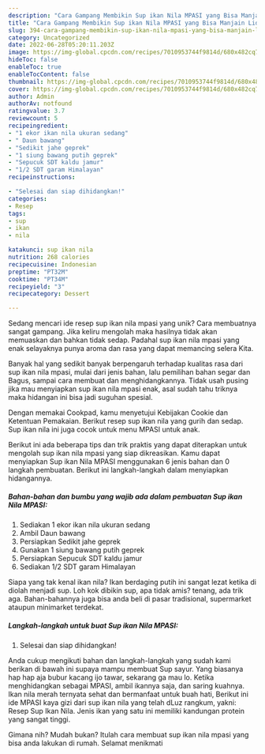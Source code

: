 ```yaml
---
description: "Cara Gampang Membikin Sup ikan Nila MPASI yang Bisa Manjain Lidah"
title: "Cara Gampang Membikin Sup ikan Nila MPASI yang Bisa Manjain Lidah"
slug: 394-cara-gampang-membikin-sup-ikan-nila-mpasi-yang-bisa-manjain-lidah
category: Uncategorized
date: 2022-06-28T05:20:11.203Z
image: https://img-global.cpcdn.com/recipes/7010953744f9814d/680x482cq70/sup-ikan-nila-mpasi-foto-resep-utama.jpg
hideToc: false
enableToc: true
enableTocContent: false
thumbnail: https://img-global.cpcdn.com/recipes/7010953744f9814d/680x482cq70/sup-ikan-nila-mpasi-foto-resep-utama.jpg
cover: https://img-global.cpcdn.com/recipes/7010953744f9814d/680x482cq70/sup-ikan-nila-mpasi-foto-resep-utama.jpg
author: Admin
authorAv: notfound
ratingvalue: 3.7
reviewcount: 5
recipeingredient:
- "1 ekor ikan nila ukuran sedang"
- " Daun bawang"
- "Sedikit jahe geprek"
- "1 siung bawang putih geprek"
- "Sepucuk SDT kaldu jamur"
- "1/2 SDT garam Himalayan"
recipeinstructions:

- "Selesai dan siap dihidangkan!"
categories:
- Resep
tags:
- sup
- ikan
- nila

katakunci: sup ikan nila 
nutrition: 268 calories
recipecuisine: Indonesian
preptime: "PT32M"
cooktime: "PT34M"
recipeyield: "3"
recipecategory: Dessert

---
```





Sedang mencari ide resep sup ikan nila mpasi yang unik? Cara membuatnya sangat gampang. Jika keliru mengolah maka hasilnya tidak akan memuaskan dan bahkan tidak sedap. Padahal sup ikan nila mpasi yang enak selayaknya punya aroma dan rasa yang dapat memancing selera Kita.





Banyak hal yang sedikit banyak berpengaruh terhadap kualitas rasa dari sup ikan nila mpasi, mulai dari jenis bahan, lalu pemilihan bahan segar dan Bagus, sampai cara membuat dan menghidangkannya. Tidak usah pusing jika mau menyiapkan sup ikan nila mpasi enak,      asal sudah tahu triknya maka hidangan ini bisa jadi suguhan spesial.














Dengan memakai Cookpad, kamu menyetujui Kebijakan Cookie dan Ketentuan Pemakaian. Berikut resep sup ikan nila yang gurih dan sedap. Sup ikan nila ini juga cocok untuk menu MPASI untuk anak.






Berikut ini ada beberapa tips dan trik praktis yang dapat diterapkan untuk mengolah sup ikan nila mpasi yang siap dikreasikan. Kamu dapat menyiapkan Sup ikan Nila MPASI menggunakan 6 jenis bahan dan 0 langkah pembuatan. Berikut ini langkah-langkah dalam menyiapkan hidangannya.

<!--inarticleads1-->

##### Bahan-bahan dan bumbu yang wajib ada dalam pembuatan Sup ikan Nila MPASI:

1. Sediakan 1 ekor ikan nila ukuran sedang
1. Ambil  Daun bawang
1. Persiapkan Sedikit jahe geprek
1. Gunakan 1 siung bawang putih geprek
1. Persiapkan Sepucuk SDT kaldu jamur
1. Sediakan 1/2 SDT garam Himalayan


Siapa yang tak kenal ikan nila? Ikan berdaging putih ini sangat lezat ketika di diolah menjadi sup. Loh kok dibikin sup, apa tidak amis? tenang, ada trik aga. Bahan-bahannya juga bisa anda beli di pasar tradisional, supermarket ataupun minimarket terdekat. 

<!--inarticleads2-->

##### Langkah-langkah untuk buat Sup ikan Nila MPASI:


1. Selesai dan siap dihidangkan!

Anda cukup mengikuti bahan dan langkah-langkah yang sudah kami berikan di bawah ini supaya mampu membuat Sup sayur. Yang biasanya hap hap aja bubur kacang ijo tawar, sekarang ga mau lo. Ketika menghidangkan sebagai MPASI, ambil ikannya saja, dan saring kuahnya. Ikan nila merah ternyata sehat dan bermanfaat untuk buah hati, Berikut ini ide MPASI kaya gizi dari sup ikan nila yang telah dLuz rangkum, yakni: Resep Sup Ikan Nila. Jenis ikan yang satu ini memiliki kandungan protein yang sangat tinggi. 

Gimana nih? Mudah bukan? Itulah cara membuat sup ikan nila mpasi yang bisa anda lakukan di rumah. Selamat menikmati
